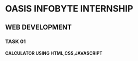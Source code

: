 # OASIS INFOBYTE INTERNSHIP
## WEB DEVELOPMENT
### TASK 01
#### CALCULATOR USING HTML,CSS,JAVASCRIPT
